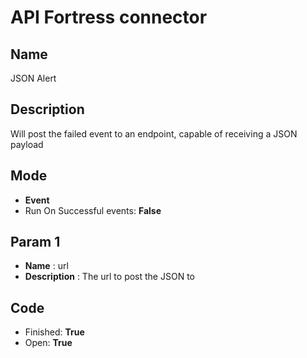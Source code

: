 # API Fortress connector

## Name
JSON Alert

## Description
Will post the failed event to an endpoint, capable of receiving a JSON payload

## Mode
* **Event**
* Run On Successful events: **False**

## Param 1
* **Name** : url
* **Description** : The url to post the JSON to

## Code
* Finished: **True**
* Open: **True**
